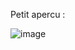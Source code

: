 Petit apercu :

![image](https://github.com/jacko-development/Shop-UI-Fivem/assets/157727900/3af643b5-1bd5-49bc-9ade-003841c3fc09)
